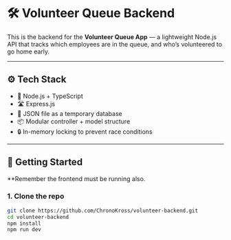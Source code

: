# 🛠️ Volunteer Queue Backend

This is the backend for the **Volunteer Queue App** — a lightweight Node.js API that tracks which employees are in the queue, and who’s volunteered to go home early.

---

## ⚙️ Tech Stack

- 🧠 Node.js + TypeScript
- 🛣️ Express.js
- 📂 JSON file as a temporary database
- 📦 Modular controller + model structure
- 🔒 In-memory locking to prevent race conditions

---

## 🚀 Getting Started

**Remember the frontend must be running also. 

### 1. Clone the repo

```bash
git clone https://github.com/ChronoKross/volunteer-backend.git
cd volunteer-backend
npm install
npm run dev
